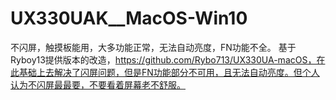 # UX330UAK__MacOS-Win10
不闪屏，触摸板能用，大多功能正常，无法自动亮度，FN功能不全。
基于Ryboy13提供版本的改造，https://github.com/Rybo713/UX330UA-macOS，在此基础上去解决了闪屏问题，但是FN功能部分不可用，且无法自动亮度。但个人认为不闪屏最最要，不要看着屏幕老不舒服。
